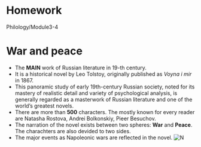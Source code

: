 # Homework
Philology/Module3-4
# War and peace
+ The **MAIN** work of Russian literature in 19-th century.
+ It is a historical novel by Leo Tolstoy, originally published as *Voyna i mir* in 1867. 
+ This panoramic study of early 19th-century Russian society, noted for its mastery of realistic detail and variety of psychological analysis, is generally regarded as a masterwork of Russian literature and one of the world’s greatest novels.
+ There are more than **500** characters. The mostly known for every reader are Natasha Rostova, Andrei Bolkonskiy, Pieer Besuchov.
+ The narration of the novel exists between two spheres: **War** and **Peace**. The charachters are also devided to two sides.
+ The major events as Napoleonic wars are reflected in the novel.
![N](https://www.pravmir.ru/assotsiatsiya-uchiteley-literaturyi-predlagaet-izuchat-voynu-i-mir-s-5-klassa/)

